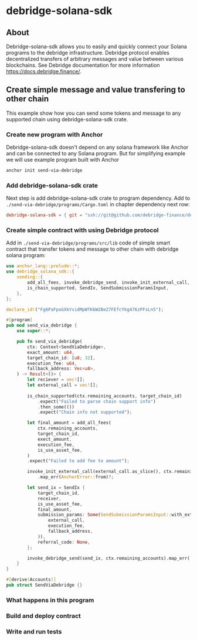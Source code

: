 # debridge-solana-sdk

## About

Debridge-solana-sdk allows you to easily and quickly connect your Solana programs to the debridge infrastructure. Debridge
protocol enables decentralized transfers of arbitrary messages and value between various blockchains. See Debridge 
documentation for more information https://docs.debridge.finance/.

## Create simple message and value transfering to other chain

This example show how you can send some tokens and message to any supported chain using debridge-solana-sdk crate.

### Create new program with Anchor 

Debridge-solana-sdk doesn't depend on any solana framework like Anchor and can be connected to any Solana program.
But for simplifying example we will use example program built with Anchor

```bash
anchor init send-via-debridge
```

### Add debridge-solana-sdk crate

Next step is add debridge-solana-sdk crate to program dependency. Add to `./send-via-debridge/programs/Cargo.toml` 
in chapter dependency next row:

```toml
debridge-solana-sdk = { git = "ssh://git@github.com/debridge-finance/debridge-solana-sdk.git" }
```

### Create simple contract with using Debridge protocol

Add in `./send-via-debridge/programs/src/lib` code of simple smart contract that transfer tokens and message to other
chain with debridge solana program:
```rust
use anchor_lang::prelude::*;
use debridge_solana_sdk::{
    sending::{
        add_all_fees, invoke_debridge_send, invoke_init_external_call, ,
        is_chain_supported, SendIx, SendSubmissionParamsInput,
    },
};

declare_id!("Fg6PaFpoGXkYsidMpWTK6W2BeZ7FEfcYkg476zPFsLnS");

#[program]
pub mod send_via_debridge {
    use super::*;

    pub fn send_via_debridge(
        ctx: Context<SendViaDebridge>,
        exact_amount: u64,
        target_chain_id: [u8; 32],
        execution_fee: u64,
        fallback_address: Vec<u8>,
    ) -> Result<()> {
        let reciever = vec![];
        let external_call = vec![]; 
        
        is_chain_supported(ctx.remaining_accounts, target_chain_id)
            .expect("Failed to parse chain support info")
            .then_some(())
            .expect("Chain info not supported");

        let final_amount = add_all_fees(
            ctx.remaining_accounts,
            target_chain_id,
            exect_amount,
            execution_fee,
            is_use_asset_fee,
        )
        .expect("Failed to add fee to amount");

        invoke_init_external_call(external_call.as_slice(), ctx.remaining_accounts)
            .map_err(AnchorError::from)?;

        let send_ix = SendIx {
            target_chain_id,
            receiver,
            is_use_asset_fee,
            final_amount,
            submission_params: Some(SendSubmissionParamsInput::with_external_call(
                external_call,
                execution_fee,
                fallback_address,
            )),
            referral_code: None,
        };

        invoke_debridge_send(send_ix, ctx.remaining_accounts).map_err(|err| err.into())
    }
}

#[derive(Accounts)]
pub struct SendViaDebridge {}
```

### What happens in this program


### Build and deploy contract

### Write and run tests

